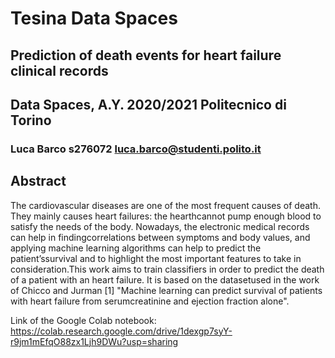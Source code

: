 # Tesina Data Spaces
## Prediction of death events for heart failure clinical records
## Data Spaces, A.Y. 2020/2021 Politecnico di Torino
### Luca Barco s276072 luca.barco@studenti.polito.it
## Abstract
The cardiovascular diseases are one of the most frequent causes of death.  They mainly causes heart failures: the hearthcannot pump enough blood to satisfy the needs of the body.  Nowadays, the electronic medical records can help in findingcorrelations between symptoms and body values, and applying machine learning algorithms can help to predict the patient’ssurvival and to highlight the most important features to take in consideration.This work aims to train classifiers in order to predict the death of a patient with an heart failure.  It is based on the datasetused in the work of Chicco and Jurman  [1] "Machine learning can predict survival of patients with heart failure from serumcreatinine and ejection fraction alone".

Link of the Google Colab notebook: https://colab.research.google.com/drive/1dexgp7syY-r9jm1mEfqO88zx1Ljh9DWu?usp=sharing